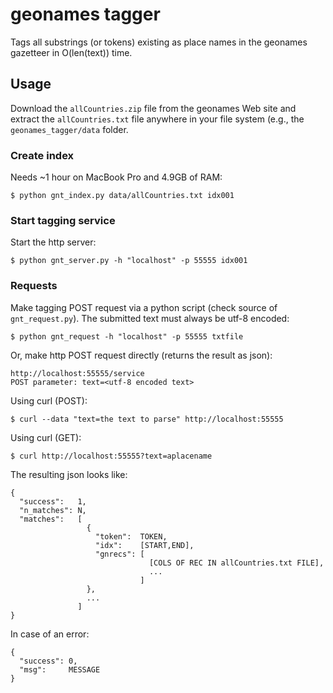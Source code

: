 # geonames tagger #
Tags all substrings (or tokens) existing as place names in the geonames gazetteer in O(len(text)) time.

## Usage ##
Download the `allCountries.zip` file from the geonames Web site and
extract the `allCountries.txt` file anywhere in your file system (e.g., the `geonames_tagger/data` folder. 

### Create index ###
Needs ~1 hour on MacBook Pro and 4.9GB of RAM:
```
$ python gnt_index.py data/allCountries.txt idx001
```
### Start tagging service ###
Start the http server:
```
$ python gnt_server.py -h "localhost" -p 55555 idx001
```
### Requests ###
Make tagging POST request via a python script (check source of `gnt_request.py`). The submitted text must always be utf-8 encoded:
```
$ python gnt_request -h "localhost" -p 55555 txtfile
```
Or, make http POST request directly (returns the result as json):
```
http://localhost:55555/service
POST parameter: text=<utf-8 encoded text>
```
Using curl (POST):
```
$ curl --data "text=the text to parse" http://localhost:55555
```
Using curl (GET):
```
$ curl http://localhost:55555?text=aplacename
```
The resulting json looks like:
```
{ 
  "success":   1,
  "n_matches": N, 
  "matches":   [
                 {
                   "token":  TOKEN,
                   "idx":    [START,END],
                   "gnrecs": [ 
                               [COLS OF REC IN allCountries.txt FILE],
                               ... 
                             ]
                 },
                 ...
               ]
}
```
In case of an error:
```
{ 
  "success": 0,
  "msg":     MESSAGE
}
```
